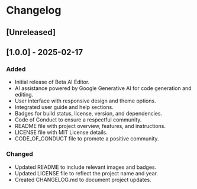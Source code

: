 # Changelog

## [Unreleased]

## [1.0.0] - 2025-02-17
### Added
- Initial release of Beta AI Editor.
- AI assistance powered by Google Generative AI for code generation and editing.
- User interface with responsive design and theme options.
- Integrated user guide and help sections.
- Badges for build status, license, version, and dependencies.
- Code of Conduct to ensure a respectful community.
- README file with project overview, features, and instructions.
- LICENSE file with MIT License details.
- CODE_OF_CONDUCT file to promote a positive community.

### Changed
- Updated README to include relevant images and badges.
- Updated LICENSE file to reflect the project name and year.
- Created CHANGELOG.md to document project updates.
